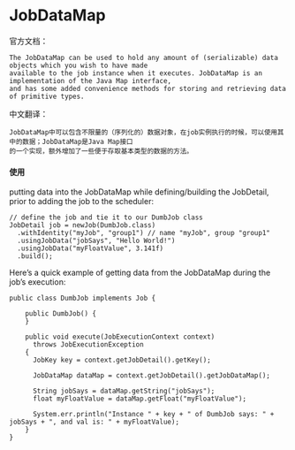 JobDataMap
=======================
官方文档：

    The JobDataMap can be used to hold any amount of (serializable) data objects which you wish to have made 
    available to the job instance when it executes. JobDataMap is an implementation of the Java Map interface,
    and has some added convenience methods for storing and retrieving data of primitive types.
    
中文翻译：

    JobDataMap中可以包含不限量的（序列化的）数据对象，在job实例执行的时候，可以使用其中的数据；JobDataMap是Java Map接口
    的一个实现，额外增加了一些便于存取基本类型的数据的方法。
    
#### 使用
putting data into the JobDataMap while defining/building the JobDetail, prior to adding the job to the scheduler:
 
    // define the job and tie it to our DumbJob class
    JobDetail job = newJob(DumbJob.class)
      .withIdentity("myJob", "group1") // name "myJob", group "group1"
      .usingJobData("jobSays", "Hello World!")
      .usingJobData("myFloatValue", 3.141f)
      .build();
      
Here’s a quick example of getting data from the JobDataMap during the job’s execution:

    public class DumbJob implements Job {

        public DumbJob() {
        }
    
        public void execute(JobExecutionContext context)
          throws JobExecutionException
        {
          JobKey key = context.getJobDetail().getKey();
    
          JobDataMap dataMap = context.getJobDetail().getJobDataMap();
    
          String jobSays = dataMap.getString("jobSays");
          float myFloatValue = dataMap.getFloat("myFloatValue");
    
          System.err.println("Instance " + key + " of DumbJob says: " + jobSays + ", and val is: " + myFloatValue);
        }
    }